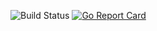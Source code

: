 ![Build Status](https://quay.io/repository/f_met/k8s-secret-trigger/status)
[![Go Report Card](https://goreportcard.com/badge/github.com/fabianmet/k8s-secret-trigger)](https://goreportcard.com/report/github.com/fabianmet/k8s-secret-trigger)
